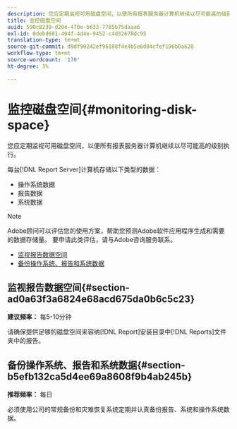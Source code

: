 ```yaml
---
description: 您应定期监视可用磁盘空间，以便所有报表服务器计算机继续以尽可能高的级别执行。
title: 监控磁盘空间
uuid: 590c8239-d20e-470e-b633-7785b75daaa6
exl-id: 0debd601-494f-4d4e-9452-c4d32678dc95
translation-type: tm+mt
source-git-commit: d9df90242ef96188f4e4b5e6d04cfef196b0a628
workflow-type: tm+mt
source-wordcount: '170'
ht-degree: 3%

---
```


# 监控磁盘空间{#monitoring-disk-space}

您应定期监视可用磁盘空间，以便所有报表服务器计算机继续以尽可能高的级别执行。

每台[!DNL Report Server]计算机存储以下类型的数据：

* 操作系统数据
* 报告数据
* 系统数据

>[!NOTE]
>
>Adobe顾问可以评估您的使用方案，帮助您预测Adobe软件应用程序生成和需要的数据存储量。 要申请此类评估，请与Adobe咨询服务联系。

* [监视报告数据空间](../../../home/c-rpt-oview/c-admin-rpt/c-mon-disk-sp.md#section-ad0a63f3a6824e68acd675da0b6c5c23)
* [备份操作系统、报告和系统数据](../../../home/c-rpt-oview/c-admin-rpt/c-mon-disk-sp.md#section-b5efb132ca5d4ee69a8608f9b4ab245b)

## 监视报告数据空间{#section-ad0a63f3a6824e68acd675da0b6c5c23}

**建议频率：** 每5-10分钟

请确保提供足够的磁盘空间来容纳[!DNL Report]安装目录中[!DNL Reports]文件夹中的报告。

## 备份操作系统、报告和系统数据{#section-b5efb132ca5d4ee69a8608f9b4ab245b}

**推荐频率：** 每日

必须使用公司的常规备份和灾难恢复系统定期并认真备份报告、系统和操作系统数据。
